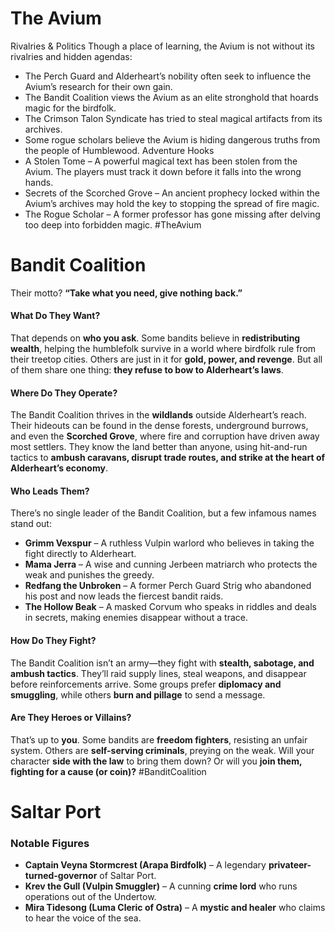 # The Avium
Rivalries & Politics
Though a place of learning, the Avium is not without its rivalries and hidden agendas:
- The Perch Guard and Alderheart’s nobility often seek to influence the Avium’s research for their own gain.
- The Bandit Coalition views the Avium as an elite stronghold that hoards magic for the birdfolk.
- The Crimson Talon Syndicate has tried to steal magical artifacts from its archives.
- Some rogue scholars believe the Avium is hiding dangerous truths from the people of Humblewood.
Adventure Hooks
- A Stolen Tome – A powerful magical text has been stolen from the Avium. The players must track it down before it falls into the wrong hands.
- Secrets of the Scorched Grove – An ancient prophecy locked within the Avium’s archives may hold the key to stopping the spread of fire magic.
- The Rogue Scholar – A former professor has gone missing after delving too deep into forbidden magic. #TheAvium

# Bandit Coalition
Their motto? **“Take what you need, give nothing back.”**

#### **What Do They Want?**

That depends on **who you ask**. Some bandits believe in **redistributing wealth**, helping the humblefolk survive in a world where birdfolk rule from their treetop cities. Others are just in it for **gold, power, and revenge**. But all of them share one thing: **they refuse to bow to Alderheart’s laws**.

#### **Where Do They Operate?**

The Bandit Coalition thrives in the **wildlands** outside Alderheart’s reach. Their hideouts can be found in the dense forests, underground burrows, and even the **Scorched Grove**, where fire and corruption have driven away most settlers. They know the land better than anyone, using hit-and-run tactics to **ambush caravans, disrupt trade routes, and strike at the heart of Alderheart’s economy**.

#### **Who Leads Them?**

There’s no single leader of the Bandit Coalition, but a few infamous names stand out:

- **Grimm Vexspur** – A ruthless Vulpin warlord who believes in taking the fight directly to Alderheart.
- **Mama Jerra** – A wise and cunning Jerbeen matriarch who protects the weak and punishes the greedy.
- **Redfang the Unbroken** – A former Perch Guard Strig who abandoned his post and now leads the fiercest bandit raids.
- **The Hollow Beak** – A masked Corvum who speaks in riddles and deals in secrets, making enemies disappear without a trace.

#### **How Do They Fight?**

The Bandit Coalition isn’t an army—they fight with **stealth, sabotage, and ambush tactics**. They’ll raid supply lines, steal weapons, and disappear before reinforcements arrive. Some groups prefer **diplomacy and smuggling**, while others **burn and pillage** to send a message.

#### **Are They Heroes or Villains?**

That’s up to **you**. Some bandits are **freedom fighters**, resisting an unfair system. Others are **self-serving criminals**, preying on the weak. Will your character **side with the law** to bring them down? Or will you **join them, fighting for a cause (or coin)?** #BanditCoalition


# Saltar Port
### **Notable Figures**

- **Captain Veyna Stormcrest (Arapa Birdfolk)** – A legendary **privateer-turned-governor** of Saltar Port.
- **Krev the Gull (Vulpin Smuggler)** – A cunning **crime lord** who runs operations out of the Undertow.
- **Mira Tidesong (Luma Cleric of Ostra)** – A **mystic and healer** who claims to hear the voice of the sea.